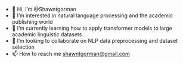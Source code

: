 - 👋 Hi, I’m @Shawntgorman
- 👀 I’m interested in natural language processing and the academic publishing world
- 🌱 I’m currently learning how to apply transformer models to large academic linguistic datasets
- 💞️ I’m looking to collaborate on NLP data preprocessing and dataset selection
- 📫 How to reach me shawntgorman@gmail.com

<!---
Shawntgorman/Shawntgorman is a ✨ special ✨ repository because its `README.md` (this file) appears on your GitHub profile.
You can click the Preview link to take a look at your changes.
--->

